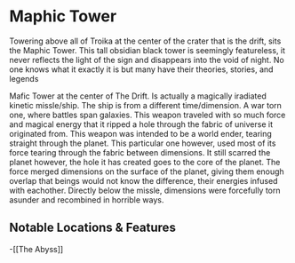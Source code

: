 # Maphic Tower 

Towering above all of Troika at the center of the crater that is the drift, sits the Maphic Tower. This tall obsidian black tower is seemingly featureless, it never reflects the light of the sign and disappears into the void of night. No one knows what it exactly it is but many have their theories, stories, and legends

Mafic Tower at the center of The Drift. Is actually a magically iradiated kinetic missle/ship. The ship is from a different time/dimension. A war torn one, where battles span galaxies. This weapon traveled with so much force and magical energy that it ripped a hole through the fabric of universe it originated from. This weapon was intended to be a world ender, tearing straight through the planet. This particular one however, used most of its force tearing through the fabric between dimensions. It still scarred the planet however, the hole it has created goes to the core of the planet. The force merged dimensions on the surface of the planet, giving them enough overlap that beings would not know the difference, their energies infused with eachother. Directly below the missle, dimensions were forcefully torn asunder and recombined in horrible ways.

## Notable Locations & Features
-[[The Abyss]]